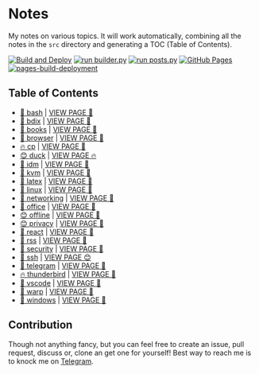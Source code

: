 # Notes

My notes on various topics. It will work automatically, combining all the notes in the `src` directory and generating a TOC (Table of Contents).

[![Build and Deploy](https://github.com/SharafatKarim/notes/actions/workflows/action.yml/badge.svg)](https://github.com/SharafatKarim/notes/actions/workflows/action.yml)
[![run builder.py](https://github.com/SharafatKarim/notes/actions/workflows/action.yml/badge.svg)](https://github.com/SharafatKarim/notes/actions/workflows/action.yml)
[![run posts.py](https://github.com/SharafatKarim/notes/actions/workflows/posts.yml/badge.svg)](https://github.com/SharafatKarim/notes/actions/workflows/posts.yml)
[![GitHub Pages](https://github.com/SharafatKarim/notes/actions/workflows/gh-pages.yml/badge.svg)](https://github.com/SharafatKarim/notes/actions/workflows/gh-pages.yml)
[![pages-build-deployment](https://github.com/SharafatKarim/notes/actions/workflows/pages/pages-build-deployment/badge.svg)](https://github.com/SharafatKarim/notes/actions/workflows/pages/pages-build-deployment)


## Table of Contents

- [🌈 bash](src/bash.md) | <a href='https://sharafat.is-a.dev/notes/bash' target='_blank'>VIEW PAGE 👾</a>
- [🚀 bdix](src/bdix.md) | <a href='https://sharafat.is-a.dev/notes/bdix' target='_blank'>VIEW PAGE 🌟</a>
- [🎉 books](src/books.md) | <a href='https://sharafat.is-a.dev/notes/books' target='_blank'>VIEW PAGE 🤖</a>
- [🤖 browser](src/browser.md) | <a href='https://sharafat.is-a.dev/notes/browser' target='_blank'>VIEW PAGE 🍕</a>
- [🔥 cp](src/cp.md) | <a href='https://sharafat.is-a.dev/notes/cp' target='_blank'>VIEW PAGE 🍕</a>
- [😊 duck](src/duck.md) | <a href='https://sharafat.is-a.dev/notes/duck' target='_blank'>VIEW PAGE 🔥</a>
- [🍕 idm](src/idm.md) | <a href='https://sharafat.is-a.dev/notes/idm' target='_blank'>VIEW PAGE 👾</a>
- [🤖 kvm](src/kvm.md) | <a href='https://sharafat.is-a.dev/notes/kvm' target='_blank'>VIEW PAGE 🍕</a>
- [🍕 latex](src/latex.md) | <a href='https://sharafat.is-a.dev/notes/latex' target='_blank'>VIEW PAGE 🌟</a>
- [🎸 linux](src/linux.md) | <a href='https://sharafat.is-a.dev/notes/linux' target='_blank'>VIEW PAGE 🚀</a>
- [👾 networking](src/networking.md) | <a href='https://sharafat.is-a.dev/notes/networking' target='_blank'>VIEW PAGE 🍕</a>
- [🤖 office](src/office.md) | <a href='https://sharafat.is-a.dev/notes/office' target='_blank'>VIEW PAGE 🤖</a>
- [😊 offline](src/offline.md) | <a href='https://sharafat.is-a.dev/notes/offline' target='_blank'>VIEW PAGE 🌟</a>
- [😊 privacy](src/privacy.md) | <a href='https://sharafat.is-a.dev/notes/privacy' target='_blank'>VIEW PAGE 🚀</a>
- [🎉 react](src/react.md) | <a href='https://sharafat.is-a.dev/notes/react' target='_blank'>VIEW PAGE 👾</a>
- [🌈 rss](src/rss.md) | <a href='https://sharafat.is-a.dev/notes/rss' target='_blank'>VIEW PAGE 🤖</a>
- [🤖 security](src/security.md) | <a href='https://sharafat.is-a.dev/notes/security' target='_blank'>VIEW PAGE 🤖</a>
- [🚀 ssh](src/ssh.md) | <a href='https://sharafat.is-a.dev/notes/ssh' target='_blank'>VIEW PAGE 😊</a>
- [👾 telegram](src/telegram.md) | <a href='https://sharafat.is-a.dev/notes/telegram' target='_blank'>VIEW PAGE 🚀</a>
- [🔥 thunderbird](src/thunderbird.md) | <a href='https://sharafat.is-a.dev/notes/thunderbird' target='_blank'>VIEW PAGE 👾</a>
- [👾 vscode](src/vscode.md) | <a href='https://sharafat.is-a.dev/notes/vscode' target='_blank'>VIEW PAGE 🤖</a>
- [🍕 warp](src/warp.md) | <a href='https://sharafat.is-a.dev/notes/warp' target='_blank'>VIEW PAGE 🚀</a>
- [🌈 windows](src/windows.md) | <a href='https://sharafat.is-a.dev/notes/windows' target='_blank'>VIEW PAGE 🎸</a>

## Contribution

Though not anything fancy, but you can feel free to create an issue, pull request, discuss or, clone an get one for yourself!
Best way to reach me is to knock me on [Telegram](https://t.me/SharafatKarim).


